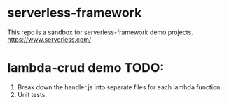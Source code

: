 # serverless-framework
This repo is a sandbox for serverless-framework demo projects.
https://www.serverless.com/
# lambda-crud demo TODO:
1. Break down the handler.js into separate files for each lambda function.
2. Unit tests.
